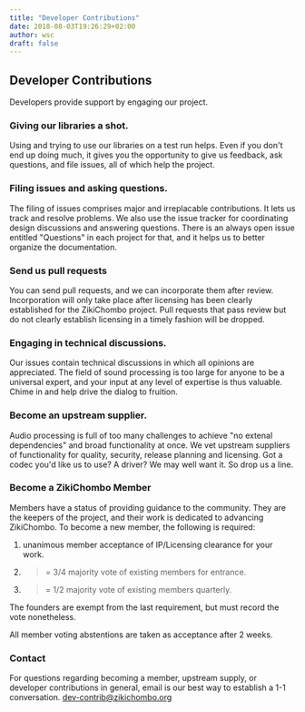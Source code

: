 ```yaml
---
title: "Developer Contributions"
date: 2018-08-03T19:26:29+02:00
author: wsc
draft: false
---
```

## Developer Contributions
Developers provide support by engaging our project.

### Giving our libraries a shot.
Using and trying to use our libraries on a test run helps.  Even if you
don't end up doing much, it gives you the opportunity to give us feedback,
ask questions, and file issues, all of which help the project.

### Filing issues and asking questions.
The filing of issues comprises major and irreplacable contributions.
It lets us track and resolve problems.  We also use the issue tracker
for coordinating design discussions and answering questions.  There is an
always open issue entitled "Questions" in each project for that, and
it helps us to better organize the documentation.

### Send us pull requests
You can send pull requests, and we can incorporate them after review.
Incorporation will only take place after licensing has been clearly
established for the ZikiChombo project.  Pull requests that pass review
but do not clearly establish licensing in a timely fashion will be dropped.

### Engaging in technical discussions.
Our issues contain technical discussions in which all opinions are 
appreciated.  The field of sound processing is too large for anyone 
to be a universal expert, and your input at any level of expertise 
is thus valuable.  Chime in and help drive the dialog to fruition.

### Become an upstream supplier.
Audio processing is full of too many challenges to achieve "no extenal
dependencies" and broad functionality at once.  We vet upstream suppliers of
functionality for quality, security, release planning and licensing.  Got a
codec you'd like us to use?  A driver?  We may well want it.  So drop us a
line.

### Become a ZikiChombo Member
Members have a status of providing guidance to the community.  They
are the keepers of the project, and their work is dedicated to 
advancing ZikiChombo.  To become a new member, the following is required:

1. unanimous member acceptance of IP/Licensing clearance for your work.
1. >= 3/4 majority vote of existing members for entrance.
1. >= 1/2 majority vote of existing members quarterly.

The founders are exempt from the last requirement, but must record
the vote nonetheless.

All member voting abstentions are taken as acceptance after 2 weeks.

### Contact
For questions regarding becoming a member, upstream supply, or developer
contributions in general, email is our best way to establish a 1-1 conversation.
<dev-contrib@zikichombo.org>

